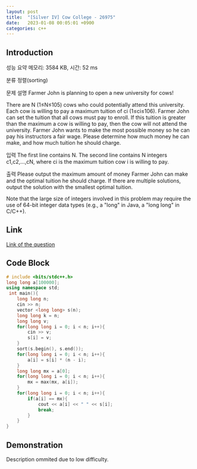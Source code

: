 ```yaml
---
layout: post
title:  "[Silver IV] Cow College - 26975"
date:   2023-01-08 00:05:01 +0900
categories: c++
---
```


## Introduction

성능 요약
메모리: 3584 KB, 시간: 52 ms

분류
정렬(sorting)

문제 설명
Farmer John is planning to open a new university for cows!

There are N (1≤N≤105) cows who could potentially attend this university. Each cow is willing to pay a maximum tuition of ci (1≤ci≤106). Farmer John can set the tuition that all cows must pay to enroll. If this tuition is greater than the maximum a cow is willing to pay, then the cow will not attend the university. Farmer John wants to make the most possible money so he can pay his instructors a fair wage. Please determine how much money he can make, and how much tuition he should charge.

입력
The first line contains N. The second line contains N integers c1,c2,…,cN, where ci is the maximum tuition cow i is willing to pay.

출력
Please output the maximum amount of money Farmer John can make and the optimal tuition he should charge. If there are multiple solutions, output the solution with the smallest optimal tuition.

Note that the large size of integers involved in this problem may require the use of 64-bit integer data types (e.g., a "long" in Java, a "long long" in C/C++).

## Link

[Link of the question](https://www.acmicpc.net/problem/26975)

## Code Block

```c++
# include <bits/stdc++.h>
long long a[100000];
using namespace std;
 int main(){
    long long n;
    cin >> n;
    vector <long long> s(n);
    long long k = n;
    long long v;
    for(long long i = 0; i < n; i++){
        cin >> v;
        s[i] = v;
    }
    sort(s.begin(), s.end());
    for(long long i = 0; i < n; i++){
        a[i] = s[i] * (n - i);
    }
    long long mx = a[0];
    for(long long i = 0; i < n; i++){
        mx = max(mx, a[i]);
    }
    for(long long i = 0; i < n; i++){
        if(a[i] == mx){
            cout << a[i] << " " << s[i];
            break;
        }
    }
}
```

## Demonstration

Description ommited due to low difficulty.
